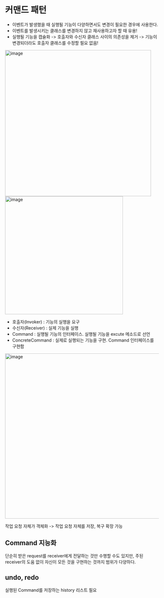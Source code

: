 # 커맨드 패턴

- 이벤트가 발생했을 때 실행될 기능이 다양하면서도 변경이 필요한 경우에 사용한다.
- 이벤트를 발생시키는 클래스를 변경하지 않고 재사용하고자 할 때 유용!
- 실행될 기능을 캡슐화 -> 호출자와 수신자 클래스 사이의 의존성을 제거
	-> 기능이 변경되더라도 호출자 클래스를 수정할 필요 없음!

<img width="478" alt="image" src="https://user-images.githubusercontent.com/57888020/169934799-01ea0f02-2502-454c-adac-1a7d92149a19.png">

<img width="386" alt="image" src="https://user-images.githubusercontent.com/57888020/169935289-78789781-30c4-46a7-8afe-2aaf474c93d2.png">

- 호출자(Invoker) : 기능의 실행을 요구
- 수신자(Receiver) : 실제 기능을 실행
- Command : 실행될 기능의 인터페이스. 실행될 기능을 excute 메소드로 선언
- ConcreteCommand : 실제로 실행되는 기능을 구현. Command 인터페이스를 구현함

<img width="540" alt="image" src="https://user-images.githubusercontent.com/57888020/169935578-3d21615d-3816-482e-b1a0-6efaa6b7fa74.png">

작업 요청 자체가 객체화 -> 작업 요청 자체를 저장, 복구 확장 가능

## Command 지능화
단순히 받은 request를 receiver에게 전달하는 것만 수행할 수도 있지만,
주된 receiver의 도움 없이 자신이 모든 것을 구현하는 것까지 범위가 다양하다.

## undo, redo
실행된 Command를 저장하는 history 리스트 필요

